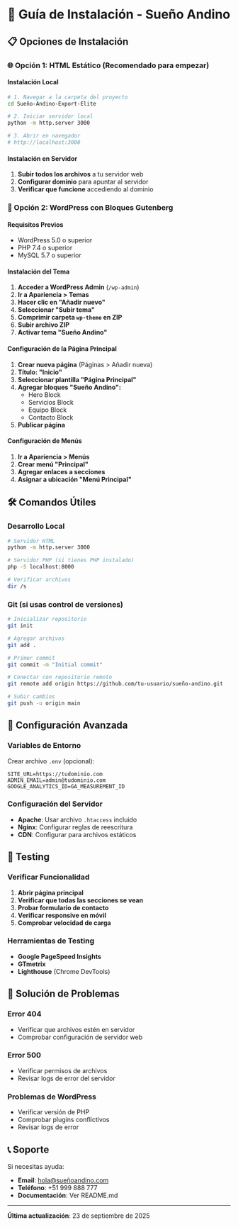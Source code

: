 # 🚀 Guía de Instalación - Sueño Andino

## 📋 Opciones de Instalación

### 🌐 Opción 1: HTML Estático (Recomendado para empezar)

#### Instalación Local
```bash
# 1. Navegar a la carpeta del proyecto
cd Sueño-Andino-Export-Elite

# 2. Iniciar servidor local
python -m http.server 3000

# 3. Abrir en navegador
# http://localhost:3000
```

#### Instalación en Servidor
1. **Subir todos los archivos** a tu servidor web
2. **Configurar dominio** para apuntar al servidor
3. **Verificar que funcione** accediendo al dominio

### 🎨 Opción 2: WordPress con Bloques Gutenberg

#### Requisitos Previos
- WordPress 5.0 o superior
- PHP 7.4 o superior
- MySQL 5.7 o superior

#### Instalación del Tema
1. **Acceder a WordPress Admin** (`/wp-admin`)
2. **Ir a Apariencia > Temas**
3. **Hacer clic en "Añadir nuevo"**
4. **Seleccionar "Subir tema"**
5. **Comprimir carpeta `wp-theme` en ZIP**
6. **Subir archivo ZIP**
7. **Activar tema "Sueño Andino"**

#### Configuración de la Página Principal
1. **Crear nueva página** (Páginas > Añadir nueva)
2. **Título: "Inicio"**
3. **Seleccionar plantilla "Página Principal"**
4. **Agregar bloques "Sueño Andino":**
   - Hero Block
   - Servicios Block
   - Equipo Block
   - Contacto Block
5. **Publicar página**

#### Configuración de Menús
1. **Ir a Apariencia > Menús**
2. **Crear menú "Principal"**
3. **Agregar enlaces a secciones**
4. **Asignar a ubicación "Menú Principal"**

## 🛠️ Comandos Útiles

### Desarrollo Local
```bash
# Servidor HTML
python -m http.server 3000

# Servidor PHP (si tienes PHP instalado)
php -S localhost:8000

# Verificar archivos
dir /s
```

### Git (si usas control de versiones)
```bash
# Inicializar repositorio
git init

# Agregar archivos
git add .

# Primer commit
git commit -m "Initial commit"

# Conectar con repositorio remoto
git remote add origin https://github.com/tu-usuario/sueño-andino.git

# Subir cambios
git push -u origin main
```

## 🔧 Configuración Avanzada

### Variables de Entorno
Crear archivo `.env` (opcional):
```
SITE_URL=https://tudominio.com
ADMIN_EMAIL=admin@tudominio.com
GOOGLE_ANALYTICS_ID=GA_MEASUREMENT_ID
```

### Configuración del Servidor
- **Apache**: Usar archivo `.htaccess` incluido
- **Nginx**: Configurar reglas de reescritura
- **CDN**: Configurar para archivos estáticos

## 📱 Testing

### Verificar Funcionalidad
1. **Abrir página principal**
2. **Verificar que todas las secciones se vean**
3. **Probar formulario de contacto**
4. **Verificar responsive en móvil**
5. **Comprobar velocidad de carga**

### Herramientas de Testing
- **Google PageSpeed Insights**
- **GTmetrix**
- **Lighthouse** (Chrome DevTools)

## 🚨 Solución de Problemas

### Error 404
- Verificar que archivos estén en servidor
- Comprobar configuración de servidor web

### Error 500
- Verificar permisos de archivos
- Revisar logs de error del servidor

### Problemas de WordPress
- Verificar versión de PHP
- Comprobar plugins conflictivos
- Revisar logs de error

## 📞 Soporte

Si necesitas ayuda:
- **Email**: hola@sueñoandino.com
- **Teléfono**: +51 999 888 777
- **Documentación**: Ver README.md

---
**Última actualización**: 23 de septiembre de 2025
